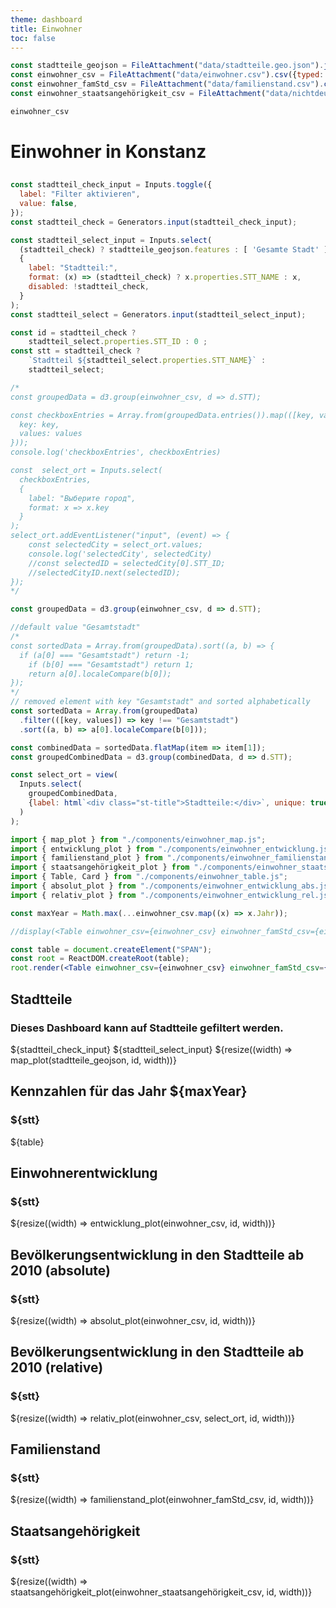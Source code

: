 ```yaml
---
theme: dashboard
title: Einwohner
toc: false
---
```


```js
const stadtteile_geojson = FileAttachment("data/stadtteile.geo.json").json();
const einwohner_csv = FileAttachment("data/einwohner.csv").csv({typed: true});
const einwohner_famStd_csv = FileAttachment("data/familienstand.csv").csv({typed: true});
const einwohner_staatsangehörigkeit_csv = FileAttachment("data/nichtdeutsch.csv").csv({typed: true});
```

```js
einwohner_csv
```
# Einwohner in Konstanz

<h2></h2>

```js
const stadtteil_check_input = Inputs.toggle({
  label: "Filter aktivieren",
  value: false,
});
const stadtteil_check = Generators.input(stadtteil_check_input);
```

```js
const stadtteil_select_input = Inputs.select(
  (stadtteil_check) ? stadtteile_geojson.features : [ 'Gesamte Stadt' ],
  {
    label: "Stadtteil:",
    format: (x) => (stadtteil_check) ? x.properties.STT_NAME : x,
    disabled: !stadtteil_check,
  }
);
const stadtteil_select = Generators.input(stadtteil_select_input);
```

```js
const id = stadtteil_check ?
    stadtteil_select.properties.STT_ID : 0 ;
const stt = stadtteil_check ?
    `Stadtteil ${stadtteil_select.properties.STT_NAME}` :
    stadtteil_select;
```

```js
/*
const groupedData = d3.group(einwohner_csv, d => d.STT);

const checkboxEntries = Array.from(groupedData.entries()).map(([key, values]) => ({
  key: key,
  values: values
}));
console.log('checkboxEntries', checkboxEntries)

const  select_ort = Inputs.select(
  checkboxEntries,
  {
    label: "Выберите город",
    format: x => x.key
  }
);
select_ort.addEventListener("input", (event) => {
    const selectedCity = select_ort.values;
    console.log('selectedCity', selectedCity)
    //const selectedID = selectedCity[0].STT_ID;
    //selectedCityID.next(selectedID);
});
*/

const groupedData = d3.group(einwohner_csv, d => d.STT);

//default value "Gesamtstadt"
/*
const sortedData = Array.from(groupedData).sort((a, b) => {
  if (a[0] === "Gesamtstadt") return -1;
    if (b[0] === "Gesamtstadt") return 1;
    return a[0].localeCompare(b[0]);
});
*/
// removed element with key "Gesamtstadt" and sorted alphabetically
const sortedData = Array.from(groupedData)
  .filter(([key, values]) => key !== "Gesamtstadt")  
  .sort((a, b) => a[0].localeCompare(b[0]));

const combinedData = sortedData.flatMap(item => item[1]);
const groupedCombinedData = d3.group(combinedData, d => d.STT);

const select_ort = view(
  Inputs.select(
    groupedCombinedData,
    {label: html`<div class="st-title">Stadtteile:</div>`, unique: true}
  )
);
```

```js
import { map_plot } from "./components/einwohner_map.js";
import { entwicklung_plot } from "./components/einwohner_entwicklung.js";
import { familienstand_plot } from "./components/einwohner_familienstand.js";
import { staatsangehörigkeit_plot } from "./components/einwohner_staatsangehörigkeit.js";
import { Table, Card } from "./components/einwohner_table.js";
import { absolut_plot } from "./components/einwohner_entwicklung_abs.js";
import { relativ_plot } from "./components/einwohner_entwicklung_rel.js";
```
```js
const maxYear = Math.max(...einwohner_csv.map((x) => x.Jahr));
```
```jsx
//display(<Table einwohner_csv={einwohner_csv} einwohner_famStd_csv={einwohner_famStd_csv}    einwohner_staatsangehörigkeit_csv={einwohner_staatsangehörigkeit_csv} id={id} width={width} />)

const table = document.createElement("SPAN");
const root = ReactDOM.createRoot(table);
root.render(<Table einwohner_csv={einwohner_csv} einwohner_famStd_csv={einwohner_famStd_csv}    einwohner_staatsangehörigkeit_csv={einwohner_staatsangehörigkeit_csv} id={id} width={width} />);
```
<div class="grid grid-cols-2">
  <div class="card">
    <h2>Stadtteile</h2>
    <h3>Dieses Dashboard kann auf Stadtteile gefiltert werden.</h3>    
    ${stadtteil_check_input}
    ${stadtteil_select_input}
    ${resize((width) => map_plot(stadtteile_geojson, id, width))}
  </div>

  <div class="card">
    <h2>Kennzahlen für das Jahr ${maxYear}</h2>
    <h3>${stt}</h3>
    <div>
      ${table}
    </div>
  </div>
</div>

<div class="grid grid-cols-2">
  <div class="card">
    <h2>Einwohnerentwicklung</h2>
    <h3>${stt}</h3>
    ${resize((width) => entwicklung_plot(einwohner_csv, id, width))}
  </div>
  <div class="card">
    <h2>Bevölkerungsentwicklung in den Stadtteile ab 2010 (absolute)</h2>
    <h3>${stt}</h3>    
    ${resize((width) => absolut_plot(einwohner_csv, id, width))}
  </div>
</div>

<div class="grid grid-cols-2">
  <div class="card">
    <h2>Bevölkerungsentwicklung in den Stadtteile ab 2010 (relative)</h2>
    <h3>${stt}</h3>    
    ${resize((width) => relativ_plot(einwohner_csv, select_ort, id, width))}
  </div>  
</div>

<div class="grid grid-cols-2">
  <div class="card">
    <h2>Familienstand</h2>
    <h3>${stt}</h3>
    ${resize((width) => familienstand_plot(einwohner_famStd_csv, id, width))}
  </div>
  <div class="card">
    <h2>Staatsangehörigkeit</h2>
    <h3>${stt}</h3>
    ${resize((width) => staatsangehörigkeit_plot(einwohner_staatsangehörigkeit_csv, id, width))}
  </div>
</div>

